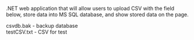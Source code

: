 .NET web application that will allow users to upload CSV with the field below, store data into MS SQL database, and show stored data on the page.

csvdb.bak - backup database <br>
testCSV.txt - CSV for test
